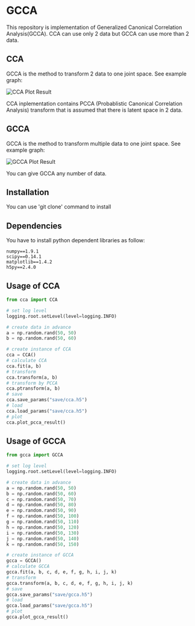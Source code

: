 # GCCA

This repository is implementation of Generalized Canonical Correlation Analysis(GCCA).
CCA can use only 2 data but GCCA can use more than 2 data.

## CCA

GCCA is the method to transform 2 data to one joint space. See example graph:

![CCA Plot Result](https://github.com/rupy/GCCA/blob/master/img/cca_plot.png)

CCA inplementation contains PCCA (Probablistic Canonical Correlation Analysis) transform that is assumed that there is latent space in 2 data.

## GCCA

GCCA is the method to transform multiple data to one joint space. See example graph:

![GCCA Plot Result](https://github.com/rupy/GCCA/blob/master/img/gcca_plot.png)

You can give GCCA any number of data.

## Installation

You can use 'git clone' command to install

## Dependencies

You have to install python dependent libraries as follow:

```
numpy==1.9.1
scipy==0.14.1
matplotlib==1.4.2
h5py==2.4.0
```

## Usage of CCA

```python
from cca import CCA

# set log level
logging.root.setLevel(level=logging.INFO)

# create data in advance
a = np.random.rand(50, 50)
b = np.random.rand(50, 60)

# create instance of CCA
cca = CCA()
# calculate CCA
cca.fit(a, b)
# transform
cca.transform(a, b)
# transform by PCCA
cca.ptransform(a, b)
# save
cca.save_params("save/cca.h5")
# load
cca.load_params("save/cca.h5")
# plot
cca.plot_pcca_result()
```


## Usage of GCCA

```python
from gcca import GCCA

# set log level
logging.root.setLevel(level=logging.INFO)

# create data in advance
a = np.random.rand(50, 50)
b = np.random.rand(50, 60)
c = np.random.rand(50, 70)
d = np.random.rand(50, 80)
e = np.random.rand(50, 90)
f = np.random.rand(50, 100)
g = np.random.rand(50, 110)
h = np.random.rand(50, 120)
i = np.random.rand(50, 130)
j = np.random.rand(50, 140)
k = np.random.rand(50, 150)

# create instance of GCCA
gcca = GCCA()
# calculate GCCA
gcca.fit(a, b, c, d, e, f, g, h, i, j, k)
# transform
gcca.transform(a, b, c, d, e, f, g, h, i, j, k)
# save
gcca.save_params("save/gcca.h5")
# load
gcca.load_params("save/gcca.h5")
# plot
gcca.plot_gcca_result()
```

